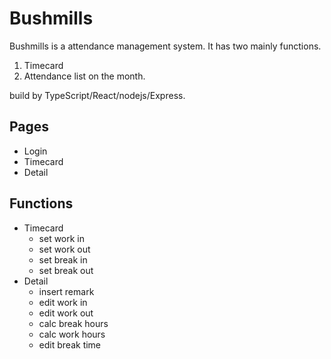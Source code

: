 # Bushmills

Bushmills is a attendance management system.
It has two mainly functions.

1. Timecard
2. Attendance list on the month.

build by TypeScript/React/nodejs/Express.

## Pages

- Login
- Timecard
- Detail

## Functions

- Timecard
  - set work in
  - set work out
  - set break in
  - set break out
- Detail
  - insert remark
  - edit work in
  - edit work out
  - calc break hours
  - calc work hours
  - edit break time
